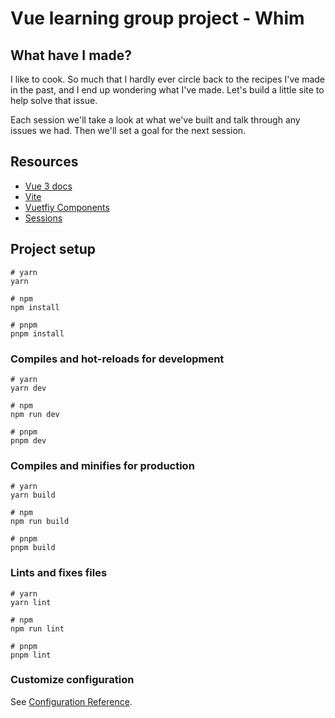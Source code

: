 # Vue learning group project - Whim

## What have I made?

I like to cook. So much that I hardly ever circle back to the recipes I've made in the past, and I end up wondering what I've made. Let's build a little site to help solve that issue.

Each session we'll take a look at what we've built and talk through any issues we had. Then we'll set a goal for the next session.

## Resources

-   [Vue 3 docs](https://vuejs.org/guide/introduction.html)
-   [Vite](https://vitejs.dev/)
-   [Vuetfiy Components](https://next.vuetifyjs.com/en/components/all/)
-   [Sessions](/sessions/)

## Project setup

```
# yarn
yarn

# npm
npm install

# pnpm
pnpm install
```

### Compiles and hot-reloads for development

```
# yarn
yarn dev

# npm
npm run dev

# pnpm
pnpm dev
```

### Compiles and minifies for production

```
# yarn
yarn build

# npm
npm run build

# pnpm
pnpm build
```

### Lints and fixes files

```
# yarn
yarn lint

# npm
npm run lint

# pnpm
pnpm lint
```

### Customize configuration

See [Configuration Reference](https://vitejs.dev/config/).
